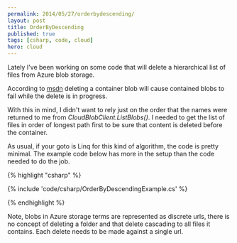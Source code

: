```yaml
---
permalink: 2014/05/27/orderbydescending/
layout: post
title: OrderByDescending
published: true
tags: [csharp, code, cloud]
hero: cloud
---
```


Lately I've been working on some code that will delete a hierarchical list
of files from Azure blob storage.

According to [msdn](http://msdn.microsoft.com/en-us/library/ee772840.aspx)
deleting a container blob will cause contained blobs to fail while the delete
is in progress.

With this in mind, I didn't want to rely just on the order that the names were
returned to me from _CloudBlobClient.ListBlobs()_. I needed to get the list of
files in order of longest path first to be sure that content is deleted before the
container.

As usual, if your goto is Linq for this kind of algorithm, the code is pretty
minimal. The example code below has more in the setup than the code needed to
do the job.

{% highlight "csharp" %}

{% include 'code/csharp/OrderByDescendingExample.cs' %}

{% endhighlight %}

Note, blobs in Azure storage terms are represented as discrete urls, there is no
concept of deleting a folder and that delete cascading to all files it contains.
Each delete needs to be made against a single url.
